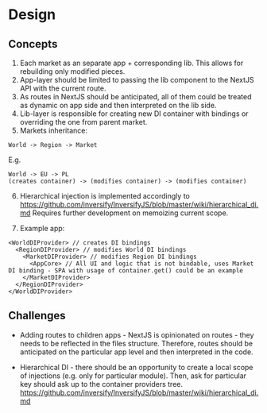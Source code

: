 # Design

## Concepts

1. Each market as an separate app + corresponding lib. This allows for rebuilding only modified pieces.
2. App-layer should be limited to passing the lib component to the NextJS API with the current route.
3. As routes in NextJS should be anticipated, all of them could be treated as dynamic on app side and then interpreted on the lib side.
4. Lib-layer is responsible for creating new DI container with bindings or overriding the one from parent market.
5. Markets inheritance:

```
World -> Region -> Market
```

E.g.

```
World -> EU -> PL
(creates container) -> (modifies container) -> (modifies container)
```

6. Hierarchical injection is implemented accordingly to https://github.com/inversify/InversifyJS/blob/master/wiki/hierarchical_di.md
Requires further development on memoizing current scope.

7. Example app:

```
<WorldDIProvider> // creates DI bindings
  <RegionDIProvider> // modifies World DI bindings
    <MarketDIProvider> // modifies Region DI bindings
      <AppCore> // All UI and logic that is not bindable, uses Market DI binding - SPA with usage of container.get() could be an example
    </MarketDIProvider>
  </RegionDIProvider>
</WorldDIProvider>
```

## Challenges

* Adding routes to children apps - NextJS is opinionated on routes - they needs to be reflected in the files structure. Therefore, routes should be anticipated on the particular app level and then interpreted in the code. 

* Hierarchical DI - there should be an opportunity to create a local scope of injections (e.g. only for particular module). Then, ask for particular key should ask up to the container providers tree. https://github.com/inversify/InversifyJS/blob/master/wiki/hierarchical_di.md
